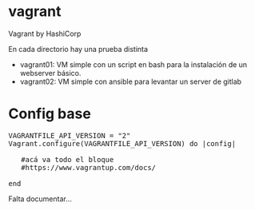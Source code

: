 # vagrant
Vagrant by HashiCorp

En cada directorio hay una prueba distinta
- vagrant01: VM simple con un script en bash para la instalación de un webserver básico.
- vagrant02: VM simple con ansible para levantar un server de gitlab


# Config base
<pre>
VAGRANTFILE_API_VERSION = "2"
Vagrant.configure(VAGRANTFILE_API_VERSION) do |config|
  
   #acá va todo el bloque
   #https://www.vagrantup.com/docs/
  
end
</pre>


Falta documentar...
